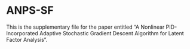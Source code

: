 # ANPS-SF
This is the supplementary file for the paper entitled “A Nonlinear PID-Incorporated Adaptive Stochastic Gradient Descent Algorithm for Latent Factor Analysis”.
